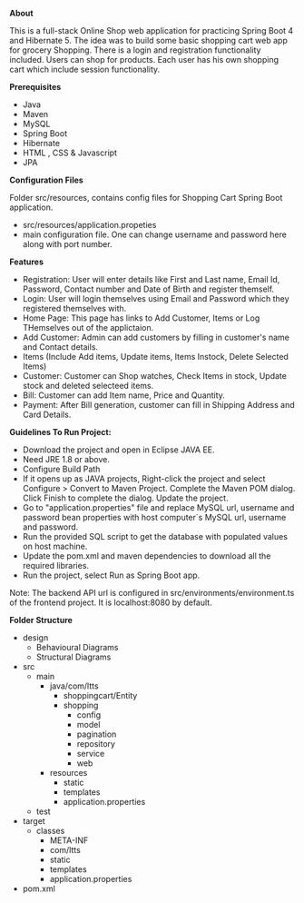 **About**


This is a full-stack Online Shop web application for practicing Spring Boot 4 and Hibernate 5. The idea was to build some basic shopping cart web app for grocery Shopping.
There is a login and registration functionality included.
Users can shop for products. Each user has his own shopping cart which include session functionality. 


**Prerequisites**


- Java
- Maven 
- MySQL
- Spring Boot
- Hibernate
- HTML , CSS & Javascript
- JPA


**Configuration Files**


Folder src/resources, contains config files for Shopping Cart Spring Boot application.
- src/resources/application.propeties
- main configuration file. One can change username and password here along with port number.


**Features**

- Registration: User will enter details like First and Last name, Email Id, Password, Contact number and Date of Birth and register themself.
- Login: User will login themselves using Email and Password which they registered themselves with.
- Home Page: This page has links to Add Customer, Items or Log THemselves out of the applictaion.
- Add Customer: Admin can add customers by filling in customer's name and Contact details.
- Items (Include Add items, Update items, Items Instock, Delete Selected Items)
- Customer: Customer can Shop watches, Check Items in stock, Update stock and deleted selecteed items.
- Bill: Customer can add Item name, Price and Quantity.
- Payment: After Bill generation, customer can fill in Shipping Address and Card Details.

**Guidelines To Run Project:**


- Download the project and open in Eclipse JAVA EE. 
- Need JRE 1.8 or above. 
- Configure Build Path
- If it opens up as JAVA projects, Right-click the project and select Configure > Convert to Maven Project. Complete the Maven POM dialog. Click Finish to complete the dialog. Update the project.
- Go to "application.properties" file and replace MySQL url, username and password bean properties with host computer`s MySQL url, username and password.
- Run the provided SQL script to get the database with populated values on host machine. 
- Update the pom.xml and maven dependencies to download all the required libraries. 
- Run the project, select Run as Spring Boot app.

Note: The backend API url is configured in src/environments/environment.ts of the frontend project. It is localhost:8080 by default.

**Folder Structure**

- design
    - Behavioural Diagrams
    - Structural Diagrams
- src
    - main
        - java/com/ltts
            - shoppingcart/Entity
            - shopping
                - config
                - model
                - pagination
                - repository
                - service
                - web
        - resources
            - static
            - templates
            - application.properties
    - test
- target
    - classes
        - META-INF
        - com/ltts
        - static
        - templates
        - application.properties
- pom.xml

